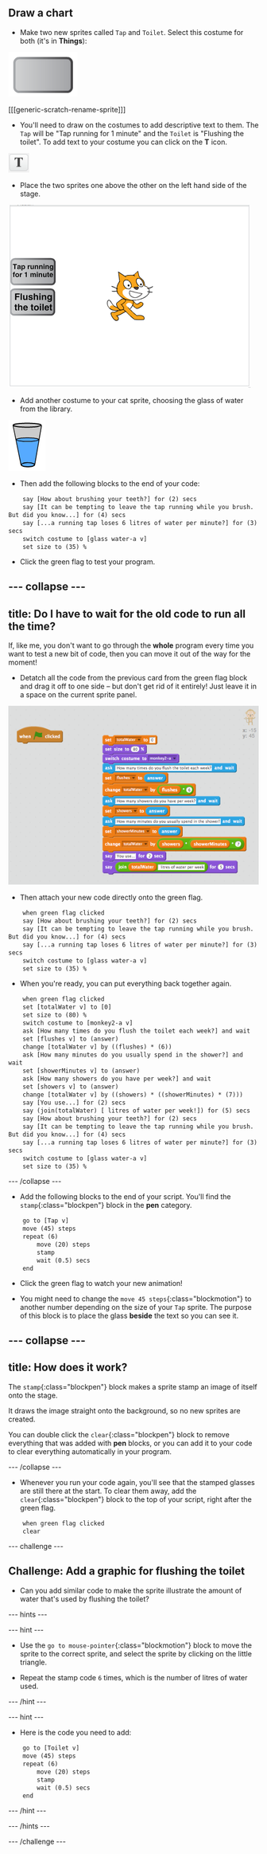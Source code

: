 ## Draw a chart

+ Make two new sprites called `Tap` and `Toilet`. Select this costume for both (it's in **Things**):

![The grey rectangular button costume](images/drawBlankButton.png)

[[[generic-scratch-rename-sprite]]]

+ You'll need to draw on the costumes to add descriptive text to them. The `Tap` will be "Tap running for 1 minute" and the `Toilet` is "Flushing the toilet". To add text to your costume you can click on the **T** icon.

![The T icon for adding text to a picture](images/drawTicon.png)

+ Place the two sprites one above the other on the left hand side of the stage.

![The two button sprites placed at the left edge](images/drawSpritesOnLeft.png)

+ Add another costume to your cat sprite, choosing the glass of water from the library.

![The glass of water costume](images/drawGlassCostume.png)

+ Then add the following blocks to the end of your code:

```blocks
    say [How about brushing your teeth?] for (2) secs
    say [It can be tempting to leave the tap running while you brush. But did you know...] for (4) secs
    say [...a running tap loses 6 litres of water per minute?] for (3) secs
    switch costume to [glass water-a v]
    set size to (35) %
```

+ Click the green flag to test your program.

--- collapse ---
---
title: Do I have to wait for the old code to run all the time?
---

If, like me, you don't want to go through the **whole** program every time you want to test a new bit of code, then you can move it out of the way for the moment!

+ Detatch all the code from the previous card from the green flag block and drag it off to one side – but don't get rid of it entirely! Just leave it in a space on the current sprite panel.

![The code moved to one side away from the green flag](images/drawMoveCodeAside.png)

+ Then attach your new code directly onto the green flag.

```blocks
    when green flag clicked
    say [How about brushing your teeth?] for (2) secs
    say [It can be tempting to leave the tap running while you brush. But did you know...] for (4) secs
    say [...a running tap loses 6 litres of water per minute?] for (3) secs
    switch costume to [glass water-a v]
    set size to (35) %
```

+ When you're ready, you can put everything back together again.


```blocks
    when green flag clicked
    set [totalWater v] to [0]
    set size to (80) %
    switch costume to [monkey2-a v]
    ask [How many times do you flush the toilet each week?] and wait
    set [flushes v] to (answer)
    change [totalWater v] by ((flushes) * (6))
    ask [How many minutes do you usually spend in the shower?] and wait
    set [showerMinutes v] to (answer)
    ask [How many showers do you have per week?] and wait
    set [showers v] to (answer)
    change [totalWater v] by ((showers) * ((showerMinutes) * (7)))
    say [You use...] for (2) secs
    say (join(totalWater) [ litres of water per week!]) for (5) secs
    say [How about brushing your teeth?] for (2) secs
    say [It can be tempting to leave the tap running while you brush. But did you know...] for (4) secs
    say [...a running tap loses 6 litres of water per minute?] for (3) secs
    switch costume to [glass water-a v]
    set size to (35) %
```

--- /collapse ---

+ Add the following blocks to the end of your script. You'll find the `stamp`{:class="blockpen"} block in the **pen** category.

```blocks
    go to [Tap v]
    move (45) steps
    repeat (6)
        move (20) steps
        stamp
        wait (0.5) secs
    end
```

+ Click the green flag to watch your new animation!

+ You might need to change the `move 45 steps`{:class="blockmotion"} to another number depending on the size of your `Tap` sprite. The purpose of this block is to place the glass **beside** the text so you can see it.

--- collapse ---
---
title: How does it work?
---

The `stamp`{:class="blockpen"} block makes a sprite stamp an image of itself onto the stage.

It draws the image straight onto the background, so no new sprites are created.

You can double click the `clear`{:class="blockpen"} block to remove everything that was added with **pen** blocks, or you can add it to your code to clear everything automatically in your program.

--- /collapse ---

+ Whenever you run your code again, you'll see that the stamped glasses are still there at the start. To clear them away, add the `clear`{:class="blockpen"} block to the top of your script, right after the green flag.

```blocks
    when green flag clicked
    clear
```

--- challenge ---

## Challenge: Add a graphic for flushing the toilet

+ Can you add similar code to make the sprite illustrate the amount of water that's used by flushing the toilet?

--- hints ---

--- hint ---

+ Use the `go to mouse-pointer`{:class="blockmotion"} block to move the sprite to the correct sprite, and select the sprite by clicking on the little triangle.

+ Repeat the stamp code `6` times, which is the number of litres of water used.

--- /hint ---

--- hint ---

+ Here is the code you need to add:

```blocks
    go to [Toilet v]
    move (45) steps
    repeat (6)
        move (20) steps
        stamp
        wait (0.5) secs
    end
```

--- /hint ---

--- /hints ---

--- /challenge ---